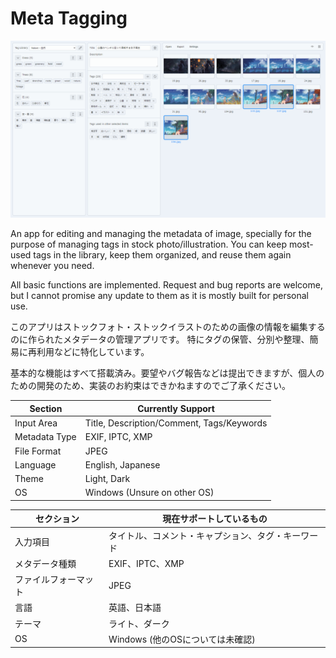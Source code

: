 # Meta Tagging

![](img/thumbnail.png)

An app for editing and managing the metadata of image, specially for the purpose of managing tags in stock photo/illustration. 
You can keep most-used tags in the library, keep them organized, and reuse them again whenever you need.

All basic functions are implemented. Request and bug reports are welcome, but I cannot promise any update to them as it is mostly built for personal use.

このアプリはストックフォト・ストックイラストのための画像の情報を編集するのに作られたメタデータの管理アプリです。
特にタグの保管、分別や整理、簡易に再利用などに特化しています。

基本的な機能はすべて搭載済み。要望やバグ報告などは提出できますが、個人のための開発のため、実装のお約束はできかねますのでご了承ください。


| Section  | Currently Support |
| ------------- | ------------- |
| Input Area  | Title, Description/Comment, Tags/Keywords  |
| Metadata Type  | EXIF, IPTC, XMP  |
| File Format  | JPEG |
| Language  | English, Japanese  |
| Theme  | Light, Dark  |
| OS | Windows (Unsure on other OS) |


| セクション  | 現在サポートしているもの |
| ------------- | ------------- |
| 入力項目  | タイトル、コメント・キャプション、タグ・キーワード  |
| メタデータ種類  | EXIF、IPTC、XMP  |
| ファイルフォーマット  | JPEG |
| 言語  | 英語、日本語  |
| テーマ  | ライト、ダーク  |
| OS | Windows (他のOSについては未確認) |


